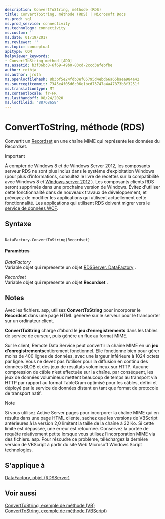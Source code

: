 ```yaml
---
description: ConvertToString, méthode (RDS)
title: ConvertToString, méthode (RDS) | Microsoft Docs
ms.prod: sql
ms.prod_service: connectivity
ms.technology: connectivity
ms.custom: ''
ms.date: 01/19/2017
ms.reviewer: ''
ms.topic: conceptual
apitype: COM
helpviewer_keywords:
- ConvertToString method [ADO]
ms.assetid: b3f36bc8-6f69-49b0-83cd-2ccd3afebfbe
author: rothja
ms.author: jroth
ms.openlocfilehash: 8b3bf5e24fdb3ef05795d4ebd66a65baea984a42
ms.sourcegitcommit: 7345e4f05d6c06e1bcd73747a4a47873b3f3251f
ms.translationtype: MT
ms.contentlocale: fr-FR
ms.lasthandoff: 08/24/2020
ms.locfileid: "88768658"
---
```

# <a name="converttostring-method-rds"></a>ConvertToString, méthode (RDS)
Convertit un [Recordset](../ado-api/recordset-object-ado.md) en une chaîne MIME qui représente les données du Recordset.  
  
> [!IMPORTANT]
>  À compter de Windows 8 et de Windows Server 2012, les composants serveur RDS ne sont plus inclus dans le système d’exploitation Windows (pour plus d’informations, consultez le livre de recettes sur la compatibilité avec Windows 8 et [Windows server 2012](https://www.microsoft.com/download/details.aspx?id=27416) ). Les composants clients RDS seront supprimés dans une prochaine version de Windows. Évitez d'utiliser cette fonctionnalité dans de nouveaux travaux de développement, et prévoyez de modifier les applications qui utilisent actuellement cette fonctionnalité. Les applications qui utilisent RDS doivent migrer vers le [service de données WCF](https://go.microsoft.com/fwlink/?LinkId=199565).  
  
## <a name="syntax"></a>Syntaxe  
  
```  
  
DataFactory.ConvertToString(Recordset)  
```  
  
#### <a name="parameters"></a>Paramètres  
 *DataFactory*  
 Variable objet qui représente un objet [RDSServer. DataFactory](./datafactory-object-rdsserver.md) .  
  
 *Recordset*  
 Variable objet qui représente un objet **Recordset** .  
  
## <a name="remarks"></a>Notes  
 Avec les fichiers. asp, utilisez **ConvertToString** pour incorporer le **Recordset** dans une page HTML générée sur le serveur pour le transporter sur un ordinateur client.  
  
 **ConvertToString** charge d’abord le **jeu d’enregistrements** dans les tables de service de curseur, puis génère un flux au format MIME.  
  
 Sur le client, Remote Data Service peut convertir la chaîne MIME en un **jeu d’enregistrements**entièrement fonctionnel. Elle fonctionne bien pour gérer moins de 400 lignes de données, avec une largeur inférieure à 1024 octets par ligne. Vous ne devez pas l’utiliser pour la diffusion en continu des données BLOB et des jeux de résultats volumineux sur HTTP. Aucune compression de câble n’est effectuée sur la chaîne. par conséquent, les jeux de données volumineux mettent beaucoup de temps au transport via HTTP par rapport au format TableGram optimisé pour les câbles, défini et déployé par le service de données distant en tant que format de protocole de transport natif.  
  
> [!NOTE]
>  Si vous utilisez Active Server pages pour incorporer la chaîne MIME qui en résulte dans une page HTML cliente, sachez que les versions de VBScript antérieures à la version 2,0 limitent la taille de la chaîne à 32 Ko. Si cette limite est dépassée, une erreur est retournée. Conservez la portée de requête relativement petite lorsque vous utilisez l’incorporation MIME via des fichiers. asp. Pour résoudre ce problème, téléchargez la dernière version de VBScript à partir du site Web Microsoft Windows Script technologies.  
  
## <a name="applies-to"></a>S'applique à  
 [DataFactory, objet (RDSServer)](./datafactory-object-rdsserver.md)  
  
## <a name="see-also"></a>Voir aussi  
 [ConvertToString, exemple de méthode (VB)](../ado-api/converttostring-method-example-vb.md)   
 [ConvertToString, exemple de méthode (VBScript)](./converttostring-method-example-vbscript.md)